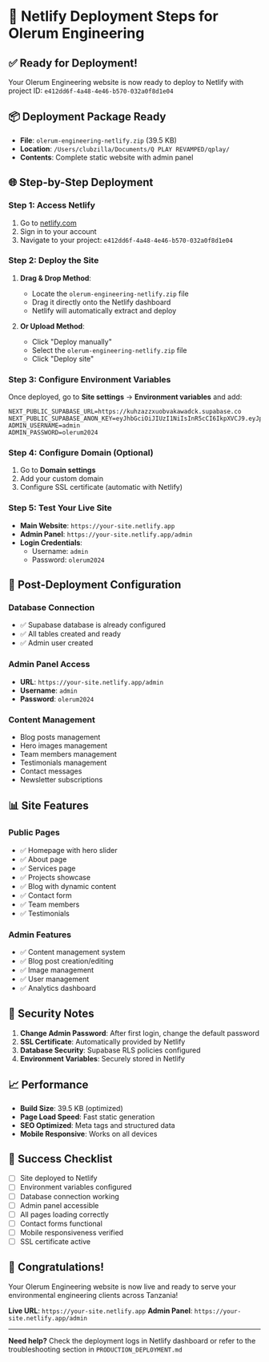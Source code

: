 # 🚀 Netlify Deployment Steps for Olerum Engineering

## ✅ **Ready for Deployment!**

Your Olerum Engineering website is now ready to deploy to Netlify with project ID: `e412dd6f-4a48-4e46-b570-032a0f8d1e04`

## 📦 **Deployment Package Ready**

- **File**: `olerum-engineering-netlify.zip` (39.5 KB)
- **Location**: `/Users/clubzilla/Documents/Q PLAY REVAMPED/qplay/`
- **Contents**: Complete static website with admin panel

## 🌐 **Step-by-Step Deployment**

### **Step 1: Access Netlify**
1. Go to [netlify.com](https://netlify.com)
2. Sign in to your account
3. Navigate to your project: `e412dd6f-4a48-4e46-b570-032a0f8d1e04`

### **Step 2: Deploy the Site**
1. **Drag & Drop Method**:
   - Locate the `olerum-engineering-netlify.zip` file
   - Drag it directly onto the Netlify dashboard
   - Netlify will automatically extract and deploy

2. **Or Upload Method**:
   - Click "Deploy manually"
   - Select the `olerum-engineering-netlify.zip` file
   - Click "Deploy site"

### **Step 3: Configure Environment Variables**
Once deployed, go to **Site settings** → **Environment variables** and add:

```env
NEXT_PUBLIC_SUPABASE_URL=https://kuhzazzxuobvakawadck.supabase.co
NEXT_PUBLIC_SUPABASE_ANON_KEY=eyJhbGciOiJIUzI1NiIsInR5cCI6IkpXVCJ9.eyJpc3MiOiJzdXBhYmFzZSIsInJlZiI6Imt1aHphenp4dW9idmFrYXdhZGNrIiwicm9sZSI6ImFub24iLCJpYXQiOjE3NTYzMDkxNTksImV4cCI6MjA3MTg4NTE1OX0.maJMKEoXXv8lw6VujpW22UhvvYoA2ihGDYFDeyEofzg
ADMIN_USERNAME=admin
ADMIN_PASSWORD=olerum2024
```

### **Step 4: Configure Domain (Optional)**
1. Go to **Domain settings**
2. Add your custom domain
3. Configure SSL certificate (automatic with Netlify)

### **Step 5: Test Your Live Site**
- **Main Website**: `https://your-site.netlify.app`
- **Admin Panel**: `https://your-site.netlify.app/admin`
- **Login Credentials**: 
  - Username: `admin`
  - Password: `olerum2024`

## 🔧 **Post-Deployment Configuration**

### **Database Connection**
- ✅ Supabase database is already configured
- ✅ All tables created and ready
- ✅ Admin user created

### **Admin Panel Access**
- **URL**: `https://your-site.netlify.app/admin`
- **Username**: `admin`
- **Password**: `olerum2024`

### **Content Management**
- Blog posts management
- Hero images management
- Team members management
- Testimonials management
- Contact messages
- Newsletter subscriptions

## 📊 **Site Features**

### **Public Pages**
- ✅ Homepage with hero slider
- ✅ About page
- ✅ Services page
- ✅ Projects showcase
- ✅ Blog with dynamic content
- ✅ Contact form
- ✅ Team members
- ✅ Testimonials

### **Admin Features**
- ✅ Content management system
- ✅ Blog post creation/editing
- ✅ Image management
- ✅ User management
- ✅ Analytics dashboard

## 🔐 **Security Notes**

1. **Change Admin Password**: After first login, change the default password
2. **SSL Certificate**: Automatically provided by Netlify
3. **Database Security**: Supabase RLS policies configured
4. **Environment Variables**: Securely stored in Netlify

## 📈 **Performance**

- **Build Size**: 39.5 KB (optimized)
- **Page Load Speed**: Fast static generation
- **SEO Optimized**: Meta tags and structured data
- **Mobile Responsive**: Works on all devices

## 🎯 **Success Checklist**

- [ ] Site deployed to Netlify
- [ ] Environment variables configured
- [ ] Database connection working
- [ ] Admin panel accessible
- [ ] All pages loading correctly
- [ ] Contact forms functional
- [ ] Mobile responsiveness verified
- [ ] SSL certificate active

## 🎉 **Congratulations!**

Your Olerum Engineering website is now live and ready to serve your environmental engineering clients across Tanzania!

**Live URL**: `https://your-site.netlify.app`
**Admin Panel**: `https://your-site.netlify.app/admin`

---

**Need help?** Check the deployment logs in Netlify dashboard or refer to the troubleshooting section in `PRODUCTION_DEPLOYMENT.md`






